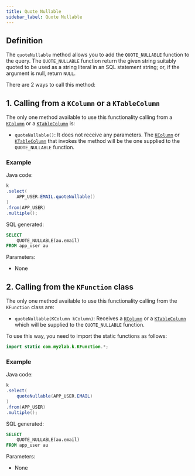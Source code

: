 ```yaml
---
title: Quote Nullable
sidebar_label: Quote Nullable
---
```


## Definition

The `quoteNullable` method allows you to add the `QUOTE_NULLABLE` function to the query. The `QUOTE_NULLABLE` function return the given string suitably quoted to be used as a string literal in an SQL statement string; or, if the argument is null, return `NULL`.

There are 2 ways to call this method:

## 1. Calling from a `KColumn` or a `KTableColumn`

The only one method available to use this functionality calling from a [`KColumn`](/docs/misc/select-list-values#2-kcolumn) or a [`KTableColumn`](/docs/misc/select-list-values#1-ktablecolumn) is:

- `quoteNullable()`: It does not receive any parameters. The [`KColumn`](/docs/misc/select-list-values#2-kcolumn) or [`KTableColumn`](/docs/misc/select-list-values#1-ktablecolumn) that invokes the method will be the one supplied to the `QUOTE_NULLABLE` function.

### Example

Java code:

```java
k
.select(
    APP_USER.EMAIL.quoteNullable()
)
.from(APP_USER)
.multiple();
```

SQL generated:

```sql
SELECT
    QUOTE_NULLABLE(au.email)
FROM app_user au
```

Parameters:

- None

## 2. Calling from the `KFunction` class

The only one method available to use this functionality calling from the `KFunction` class are:

- `quoteNullable(KColumn kColumn)`: Receives a [`KColumn`](/docs/misc/select-list-values#2-kcolumn) or a [`KTableColumn`](/docs/misc/select-list-values#1-ktablecolumn) which will be supplied to the `QUOTE_NULLABLE` function.

To use this way, you need to import the static functions as follows:

```java
import static com.myzlab.k.KFunction.*;
```

### Example

Java code:

```java
k
.select(
    quoteNullable(APP_USER.EMAIL)
)
.from(APP_USER)
.multiple();
```

SQL generated:

```sql
SELECT
    QUOTE_NULLABLE(au.email)
FROM app_user au
```

Parameters:

- None